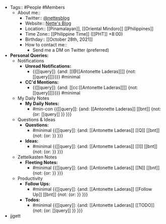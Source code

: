 - Tags:: #People #Members
    - About me::
        - Twitter:: [@nettesblog](https://twitter.com/nettesblog)
        - Website:: [Nette's Blog](https://antonetteladeras.substack.com/)
        - Location:: [[Pinamalayan]], [[Oriental Mindoro]] [[Philippines]]
        - Time Zone:: [[Philippine Time]] ([[PHT]] +8:00)
        - Birthday:: [[October 28th, 2021]] 
        - How to contact me:: 
            - Send me a DM on Twitter (preferred)
- **Personal Queries:**
    - Notifications
        - **Unread Notifications:**
            - {{[[query]]: {and: [[@[[Antonette Laderas]]]] {not: [[query]]]}}}} #minimal
        - **CC'd Mentions:**
            - {{[[query]]: {and: [[cc:[[Antonette Laderas]]]] {not: [[query]]]}}}} #minimal
    - My Daily Notes
        - **My Daily Notes:**
            - #min-con {{[[query]]: {and: [[Antonette Laderas]] [[bnt]] {not: {or: [[query]] }}  }}}
    - Questions & Ideas
        - **Questions:**
            - #minimal {{[[query]]: {and: [[Antonette Laderas]] [[Q]] [[bnt]] {not: {or: }}  }}}
        - **Ideas:**
            - #minimal {{[[query]]: {and: [[Antonette Laderas]] [[I]] [[bnt]] {not: {or: }}  }}}
    - Zettelkasten Notes
        - **Fleeting Notes:**
            - #minimal {{[[query]]: {and: [[Antonette Laderas]] [[N]] [[bnt]] {not: {or: }}  }}}
    - Productivity
        - **Follow Ups:**
            - #minimal {{[[query]]: {and: [[Antonette Laderas]] [[Follow Up]] [[bnt]] {not: {or: }}  }}}
        - **Todos:**
            - #minimal {{[[query]]: {and: [[Antonette Laderas]] [[TODO]] {not: {or: [[query]] }}  }}}
- jjgett
